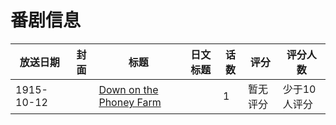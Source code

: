 # 番剧信息

|放送日期|封面|标题|日文标题|话数|评分|评分人数|
|---|---|---|---|---|---|---|
|1915-10-12||[Down on the Phoney Farm](https://bangumi.tv/subject/258846)||1|暂无评分|少于10人评分|
